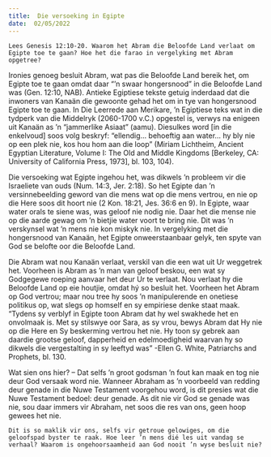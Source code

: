 ```yaml
---
title:  Die versoeking in Egipte
date:  02/05/2022
---
```


`Lees Genesis 12:10-20. Waarom het Abram die Beloofde Land verlaat om Egipte toe te gaan? Hoe het die farao in vergelyking met Abram opgetree?`

Ironies genoeg besluit Abram, wat pas die Beloofde Land bereik het, om Egipte toe te gaan omdat daar “’n swaar hongersnood” in die Beloofde Land was (Gen. 12:10, NAB). Antieke Egiptiese tekste getuig inderdaad dat die inwoners van Kanaän die gewoonte gehad het om in tye van hongersnood Egipte toe te gaan. In Die Leerrede aan Merikare, ’n Egiptiese teks wat in die tydperk van die Middelryk (2060-1700 v.C.) opgestel is, verwys na enigeen uit Kanaän as ’n “jammerlike Asiaat” (aamu). Diesulkes word [in die enkelvoud] soos volg beskryf: “ellendig… behoeftig aan water… hy bly nie op een plek nie, kos hou hom aan die loop” (Miriam Lichtheim, Ancient Egyptian Literature, Volume I: The Old and Middle Kingdoms [Berkeley, CA: University of California Press, 1973], bl. 103, 104).

Die versoeking wat Egipte ingehou het, was dikwels ’n probleem vir die Israeliete van ouds (Num. 14:3, Jer. 2:18). So het Egipte dan ’n versinnebeelding geword van die mens wat op die mens vertrou, en nie op die Here soos dit hoort nie (2 Kon. 18:21, Jes. 36:6 en 9). In Egipte, waar water orals te siene was, was geloof nie nodig nie. Daar het die mense nie op die aarde gewag om ’n bietjie water voort te bring nie. Dit was ’n verskynsel wat ’n mens nie kon miskyk nie. In vergelyking met die hongersnood van Kanaän, het Egipte onweerstaanbaar gelyk, ten spyte van God se belofte oor die Beloofde Land.

Die Abram wat nou Kanaän verlaat, verskil van die een wat uit Ur weggetrek het. Voorheen is Abram as ’n man van geloof beskou, een wat sy Godgegewe roeping aanvaar het deur Ur te verlaat. Nou verlaat hy die Beloofde Land op eie houtjie, omdat hý so besluit het. Voorheen het Abram op God vertrou; maar nou tree hy soos ’n manipulerende en onetiese politikus op, wat slegs op homself en sy empiriese denke staat maak. “Tydens sy verblyf in Egipte toon Abram dat hy wel swakhede het en onvolmaak is. Met sy stilswye oor Sara, as sy vrou, bewys Abram dat Hy nie op die Here en Sy beskerming vertrou het nie. Hy toon sy gebrek aan daardie grootse geloof, dapperheid en edelmoedigheid waarvan hy so dikwels die vergestalting in sy leeftyd was” -Ellen G. White, Patriarchs and Prophets, bl. 130.

Wat sien ons hier? – Dat selfs ’n groot godsman ’n fout kan maak en tog nie deur God versaak word nie. Wanneer Abraham as ’n voorbeeld van redding deur genade in die Nuwe Testament voorgehou word, is dit presies wat die Nuwe Testament bedoel: deur genade. As dit nie vir God se genade was nie, sou daar immers vir Abraham, net soos die res van ons, geen hoop gewees het nie.

`Dit is so maklik vir ons, selfs vir getroue gelowiges, om die geloofspad byster te raak. Hoe leer ’n mens dié les uit vandag se verhaal? Waarom is ongehoorsaamheid aan God nooit ’n wyse besluit nie?`